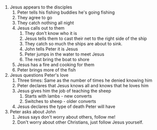1. Jesus appears to the disciples
    1. Peter tells his fishing buddies he's going fishing
    2. They agree to go
    3. They catch nothing all night
    4. Jesus calls out to them
        1. They don't know who it is
        2. Jesus tells them to cast their net to the right side of the ship
        3. They catch so much the ships are about to sink.
        4. John tells Peter it is Jesus
        5. Peter jumps in the water to meet Jesus
        6. The rest bring the boat to shore
    5. Jesus has a fire and cooking for them
    6. Peter brings more of the fish
2. Jesus questions Peter's love
    1. Three times: Same as the number of times he denied knowing him
    2. Peter declares that Jesus knows all and knows that he loves him
    3. Jesus gives him the job of teaching the sheep
        1. Starts with lambs - new converts
        2. Switches to sheep - older converts
    4. Jesus declares the type of death Peter will have
3. Peter asks about John
    1. Jesus says don't worry about others, follow me!
    2. Don't worry about other Christians, just follow Jesus yourself.
